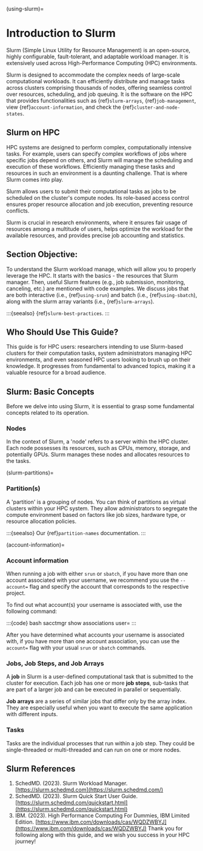 (using-slurm)=
# Introduction to Slurm

Slurm (Simple Linux Utility for Resource Management) is an open-source, highly configurable, fault-tolerant, and adaptable workload manager. It is extensively used across High-Performance Computing (HPC) environments.

Slurm is designed to accommodate the complex needs of large-scale computational workloads. It can efficiently distribute and manage tasks across clusters comprising thousands of nodes, offering seamless control over resources, scheduling, and job queuing.
It is the software on the HPC that provides functionalities such as {ref}`slurm-arrays`, {ref}`job-management`, view {ref}`account-information`, and check the {ref}`cluster-and-node-states`.

##  Slurm on HPC
HPC systems are designed to perform complex, computationally intensive tasks. For example, users can specify complex workflows of jobs where specific jobs depend on others, and Slurm will manage the scheduling and execution of these workflows. Efficiently managing these tasks and resources in such an environment is a daunting challenge. That is where Slurm comes into play.

Slurm allows users to submit their computational tasks as jobs to be scheduled on the cluster's compute nodes. Its role-based access control ensures proper resource allocation and job execution, preventing resource conflicts.

Slurm is crucial in research environments, where it ensures fair usage of resources among a multitude of users, helps optimize the workload for the available resources, and provides precise job accounting and statistics.

## Section Objective:
To understand the Slurm workload manage, which will allow you to properly leverage the HPC. It starts with the basics - the resources that Slurm manager. Then, useful Slurm features (e.g., job submission, monitoring, canceling, etc.) are mentioned with code examples. We discuss jobs that are both interactive (i.e., {ref}`using-srun`) and batch (i.e., {ref}`using-sbatch`), along with the slurm array variants (i.e., {ref}`slurm-arrays`).

:::{seealso}
{ref}`slurm-best-practices`.
:::

## Who Should Use This Guide?
This guide is for HPC users: researchers intending to use Slurm-based clusters for their computation tasks, system administrators managing HPC environments, and even seasoned HPC users looking to brush up on their knowledge. It progresses from fundamental to advanced topics, making it a valuable resource for a broad audience.

## Slurm: Basic Concepts
Before we delve into using Slurm, it is essential to grasp some fundamental concepts related to its operation.

### Nodes
In the context of Slurm, a 'node' refers to a server within the HPC cluster. Each node possesses its resources, such as CPUs, memory, storage, and potentially GPUs. Slurm manages these nodes and allocates resources to the tasks.

(slurm-partitions)=
### Partition(s)
A 'partition' is a grouping of nodes. You can think of partitions as virtual clusters within your HPC system. They allow administrators to segregate the compute environment based on factors like job sizes, hardware type, or resource allocation policies.

:::{seealso}
Our {ref}`partition-names` documentation.
:::

(account-information)=
### Account information
When running a job with either `srun` or `sbatch`, if you have more than one account associated with your username, we recommend you use the `--account=` flag and specify the account that corresponds to the respective project.

To find out what account(s) your username is associated with, use the following command:

:::{code} bash
sacctmgr show associations user=<yourusername>
:::

After you have determined what accounts your username is associated with, if you have more than one account association, you can use the `account=` flag with your usual `srun` or `sbatch` commands.

### Jobs, Job Steps, and Job Arrays
A **job** in Slurm is a user-defined computational task that is submitted to the cluster for execution. Each job has one or more **job steps**, sub-tasks that are part of a larger job and can be executed in parallel or sequentially.

**Job arrays** are a series of similar jobs that differ only by the array index. They are especially useful when you want to execute the same application with different inputs.

### Tasks
Tasks are the individual processes that run within a job step. They could be single-threaded or multi-threaded and can run on one or more nodes.

## Slurm References
1. SchedMD. (2023). Slurm Workload Manager. [https://slurm.schedmd.com](https://slurm.schedmd.com/)
2. SchedMD. (2023). Slurm Quick Start User Guide. [https://slurm.schedmd.com/quickstart.html](https://slurm.schedmd.com/quickstart.html)
3. IBM. (2023). High Performance Computing For Dummies, IBM Limited Edition. [https://www.ibm.com/downloads/cas/WQDZWBYJ](https://www.ibm.com/downloads/cas/WQDZWBYJ)
Thank you for following along with this guide, and we wish you success in your HPC journey!

[Frequently Asked Questions]: https://slurm.schedmd.com/faq.html
[Sample Job Scripts]: https://github.com/SchedMD/slurm/tree/master/contribs
[Slurm Commands]: https://slurm.schedmd.com/quickstart_admin.html
[Slurm community page]: https://slurm.schedmd.com/community.html
[Slurm Options]: https://slurm.schedmd.com/sbatch.html
[Slurm Quick Start User Guide]: https://slurm.schedmd.com/quickstart.html
[Slurm Workload Manager Documentation]: https://slurm.schedmd.com/documentation.html
[High Performance Computing For Dummies, IBM Limited Edition]: https://www.ibm.com/downloads/cas/WQDZWBYJ
